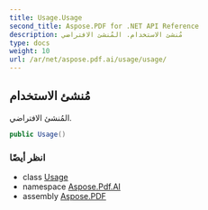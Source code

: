 ```yaml
---
title: Usage.Usage
second_title: Aspose.PDF for .NET API Reference
description: مُنشئ الاستخدام. المُنشئ الافتراضي
type: docs
weight: 10
url: /ar/net/aspose.pdf.ai/usage/usage/
---
```

## مُنشئ الاستخدام

المُنشئ الافتراضي.

```csharp
public Usage()
```

### انظر أيضًا

* class [Usage](../)
* namespace [Aspose.Pdf.AI](../../../aspose.pdf.ai/)
* assembly [Aspose.PDF](../../../)